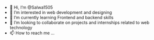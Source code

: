 - 👋 Hi, I’m @Salwa1505
- 👀 I’m interested in web development and designing 
- 🌱 I’m currently learning Frontend and backend skills
- 💞️ I’m looking to collaborate on projects and internships related to web technology 
- 📫 How to reach me ...

<!---
Salwa1505/Salwa1505 is a ✨ special ✨ repository because its `README.md` (this file) appears on your GitHub profile.
You can click the Preview link to take a look at your changes.
--->
